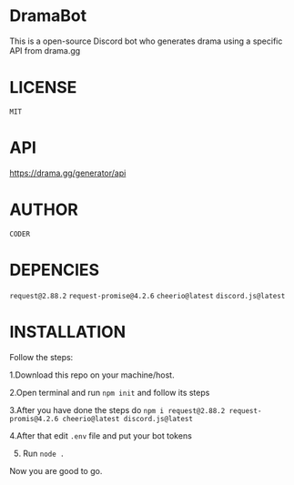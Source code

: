 # DramaBot
This is a open-source Discord bot who generates drama using a specific API from drama.gg

# LICENSE

```MIT```

# API
https://drama.gg/generator/api

# AUTHOR

```CODER```

# DEPENCIES

```request@2.88.2```
```request-promise@4.2.6```
```cheerio@latest```
```discord.js@latest```

# INSTALLATION

Follow the steps:

1.Download this repo on your machine/host.

2.Open terminal and run ```npm init``` and follow its steps

3.After you have done the steps do ```npm i request@2.88.2 request-promis@4.2.6 cheerio@latest discord.js@latest```

4.After that edit ```.env``` file and put your bot tokens

5. Run ```node .```


Now you are good to go.
